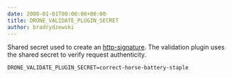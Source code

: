 ```yaml
---
date: 2000-01-01T00:00:00+00:00
title: DRONE_VALIDATE_PLUGIN_SECRET
author: bradrydzewski
---
```


Shared secret used to create an [http-signature](https://tools.ietf.org/html/draft-cavage-http-signatures). The validation plugin uses the shared secret to verify request authenticity.

```
DRONE_VALIDATE_PLUGIN_SECRET=correct-horse-battery-staple
```
